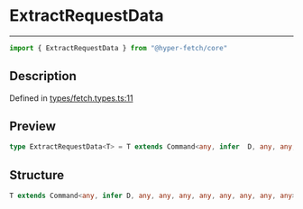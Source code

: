 

# ExtractRequestData

<div class="api-docs__separator" data-reactroot="">

---

</div><div class="api-docs__import" data-reactroot="">

```ts
import { ExtractRequestData } from "@hyper-fetch/core"
```

</div><div class="api-docs__section">

## Description

</div><div class="api-docs__description"><span class="api-docs__do-not-parse">



</span></div><p class="api-docs__definition">

Defined in [types/fetch.types.ts:11](https://github.com/BetterTyped/hyper-fetch/blob/6c3eaa91/packages/core/src/types/fetch.types.ts#L11)

</p><div class="api-docs__section">

## Preview

</div><div class="api-docs__preview type single">

```ts
type ExtractRequestData<T> = T extends Command<any, infer  D, any, any, any, any, any, any, any, any> ? D : never;
```

</div><div class="api-docs__section">

## Structure

</div><div class="api-docs__returns">

```ts
T extends Command<any, infer D, any, any, any, any, any, any, any, any> ? D : never
```

</div>